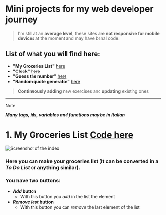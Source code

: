 # Mini projects for my web developer journey
>I'm still at an **average level**, these sites **are not responsive for mobile devices** at the moment and may have  banal code.
## List of what you will find here:
- **"My Groceries List"** [here](#1-My-Groceries-List-Code-here)
- **"Clock"** [here](/Clock)
- **"Guess the number"** [here](/GuessTheNumber)
- **"Random quote generator"** [here](/RandomQuotes)
>**Continuously adding** new exercises and **updating** existing ones
---
> [!NOTE]
>_**Many tags, ids, variables and functions may be in Italian**_
# 1. My Groceries List [Code here](/MyGroceriesList)
![Screenshot of the index](https://i.postimg.cc/dQTtt3Rc/list.png)
### Here you can make your groceries list (It can be converted in a _To Do List_ or anything similar).
### You have **two buttons**: 
- **_Add_ button**
  - With this button you _add_ in the list the element
- **_Remove_ _last_ button**
  - With this button you can _remove_ the last element of the list
